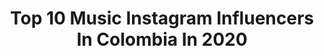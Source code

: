 ---
title: Top 10 Music Instagram Influencers In Colombia In 2020
description: >-
  Find top music Instagram influencers in Colombia in 2020. Most popular hashtags: #colombia #demasiadotarde #musica #tbt.
platform: Instagram
profiles:
  - username: "geogymills"
    fullname: >-
      Geogy Mills
    location: "Colombia"
    followers: 31834
    engagement: 660
    commentsToLikes: 0.093290
    avatar: "https://scontent-ams4-1.cdninstagram.com/v/t51.2885-19/s320x320/66799009_476219943227974_8110903540718764032_n.jpg?_nc_ht=scontent-ams4-1.cdninstagram.com&_nc_ohc=zu74PSQftREAX9kZ8D0&oh=45d8baa565b1facfe7337c1a6b8b0085&oe=5EB932C1"
    verified: false
    hashtags: "#memphis, #srv, #tucomovives, #direstraits"
  - username: "sebasmusic1"
    fullname: >-
      Sebastián Peñaloza
    location: "Colombia"
    followers: 44602
    engagement: 578
    commentsToLikes: 0.087157
    avatar: "https://scontent-amt2-1.cdninstagram.com/v/t51.2885-19/s320x320/90437391_260789121596885_387570212339187712_n.jpg?_nc_ht=scontent-amt2-1.cdninstagram.com&_nc_ohc=4s13C9F6YaUAX8yMoG2&oh=dbc33d46bdfa38e15f2f159d8361e18a&oe=5EB83977"
    verified: false
    hashtags: "#tbt, #throwbackthursday"
  - username: "camilocampoo"
    fullname: >-
      Camilo Campo ♛
    location: "Colombia"
    followers: 32365
    engagement: 556
    commentsToLikes: 0.070132
    avatar: "https://scontent-lhr8-1.cdninstagram.com/v/t51.2885-19/s320x320/90183290_200192377899973_7017374918350209024_n.jpg?_nc_ht=scontent-lhr8-1.cdninstagram.com&_nc_ohc=Psh7JOlZ5_UAX9fmr40&oh=07df7e0ad729a2d7f6f85f5dd0ad4bc5&oe=5EBB18BC"
    verified: false
    hashtags: "#happynewyear, #medellin, #guaracha, #novios"
  - username: "ferlemdavid"
    fullname: >-
      F E R
    location: "Colombia"
    followers: 62420
    engagement: 438
    commentsToLikes: 0.084488
    avatar: "https://scontent-ams4-1.cdninstagram.com/v/t51.2885-19/s320x320/81190493_471088567158128_3253456246618980352_n.jpg?_nc_ht=scontent-ams4-1.cdninstagram.com&_nc_ohc=V5zYY79TOMgAX8-BEpG&oh=a08ba0899fc3641e67cbd0cd47bcf8bd&oe=5EB8A702"
    verified: false
    hashtags: "#buenosaires, #argentina, #perreo"
  - username: "amandapatricia_oficial"
    fullname: >-
      Amanda Patricia
    location: "Colombia"
    followers: 53547
    engagement: 397
    commentsToLikes: 0.044752
    avatar: "https://scontent-ams4-1.cdninstagram.com/v/t51.2885-19/s320x320/91273985_2653307701571307_946232877866024960_n.jpg?_nc_ht=scontent-ams4-1.cdninstagram.com&_nc_ohc=OnnO_wGZupsAX-0Gjqh&oh=3e81cdc48bc1fc051bd40aa0e5f98234&oe=5EB887C6"
    verified: false
    hashtags: "#coronavirus, #mujerexitosa, #colombiana, #colombianas"
  - username: "anaisvivas"
    fullname: >-
      Anais Vivas
    location: "Colombia"
    followers: 80277
    engagement: 169
    commentsToLikes: 0.049129
    avatar: "https://scontent-ams4-1.cdninstagram.com/v/t51.2885-19/925649_705303282893280_747722043_a.jpg?_nc_ht=scontent-ams4-1.cdninstagram.com&_nc_ohc=jVQZB4vyoFwAX-WMfrU&oh=48752bc00ceec8568440203226447322&oe=5EBAF29A"
    verified: true
    hashtags: "#tuamorparanavidad, #fiestademiami, #14sinti"
  - username: "niksalazar"
    fullname: >-
      Nik Salazar
    location: "Colombia"
    followers: 25156
    engagement: 234
    commentsToLikes: 0.073599
    avatar: "https://scontent-ams4-1.cdninstagram.com/v/t51.2885-19/s320x320/89811591_1649367045212510_4700664671215026176_n.jpg?_nc_ht=scontent-ams4-1.cdninstagram.com&_nc_ohc=Zr72GGuEvdwAX-gjMj6&oh=c73356c017cb4c9d6dc6891544951c0f&oe=5EBA35D2"
    verified: false
    hashtags: "#caliescali, #conmigo, #napster, #elite"
  - username: "karlawoficial"
    fullname: >-
      KARLA W
    location: "Colombia"
    followers: 34027
    engagement: 472
    commentsToLikes: 0.027198
    avatar: "https://scontent-ams4-1.cdninstagram.com/v/t51.2885-19/s320x320/90711771_532119051021167_2101928841151774720_n.jpg?_nc_ht=scontent-ams4-1.cdninstagram.com&_nc_ohc=MmoG0P-8jEsAX-h64Fm&oh=f2e93fa246da3ffdd36e76e62c073f59&oe=5EB9ACB4"
    verified: false
    hashtags: "#new, #bogota, #ukulele, #cute"
  - username: "caritoagudelo"
    fullname: >-
      Carito Agudelo Baena
    location: "Colombia"
    followers: 116386
    engagement: 514
    commentsToLikes: 0.015965
    avatar: "https://scontent-amt2-1.cdninstagram.com/v/t51.2885-19/s320x320/78748038_1326751567497868_1827143937429602304_n.jpg?_nc_ht=scontent-amt2-1.cdninstagram.com&_nc_ohc=l-dZpVuH10wAX__JEuB&oh=7b8384afac8e05002861df361ac07493&oe=5EB98D61"
    verified: false
    hashtags: "#2019, #sisters, #australia, #drinkingwine"
  - username: "tezzel"
    fullname: >-
      Tezzel
    location: "Colombia"
    followers: 29721
    engagement: 406
    commentsToLikes: 0.032605
    avatar: "https://scontent-lht6-1.cdninstagram.com/v/t51.2885-19/s320x320/79372033_2572355216133044_3913514268141551616_n.jpg?_nc_ht=scontent-lht6-1.cdninstagram.com&_nc_ohc=p5HPWQqXHfsAX8UxIlb&oh=1e7a4c919bf52f2d8da1bc2e8c0b4a98&oe=5EB9A4C5"
    verified: false
    hashtags: "#outnow, #latingrammy, #08, #14"
---